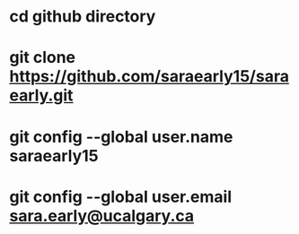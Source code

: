 
# cd github directory
# git clone https://github.com/saraearly15/saraearly.git

# git config --global user.name saraearly15
# git config --global user.email sara.early@ucalgary.ca 

